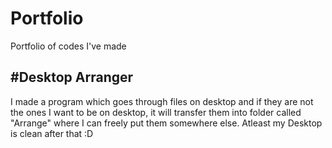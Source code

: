 # Portfolio
Portfolio of codes I've made

#Desktop Arranger
-----------------
I made a program which goes through files on desktop and if they are not the ones I want to be on desktop, it will transfer them into folder called "Arrange" where I can freely put them somewhere else. Atleast my Desktop is clean after that :D
